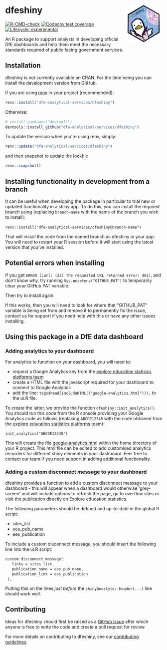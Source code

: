 # dfeshiny <a href="https://dfe-analytical-services.github.io/dfeshiny/"><img src="man/figures/logo.png" align="right" height="120" alt="dfeshiny website" /></a>

<!-- badges: start -->
[![R-CMD-check](https://github.com/dfe-analytical-services/dfeshiny/actions/workflows/R-CMD-check.yaml/badge.svg)](https://github.com/dfe-analytical-services/dfeshiny/actions/workflows/R-CMD-check.yaml)
[![Codecov test coverage](https://codecov.io/gh/dfe-analytical-services/dfeshiny/graph/badge.svg)](https://app.codecov.io/gh/dfe-analytical-services/dfeshiny)
[![Lifecycle: experimental](https://img.shields.io/badge/lifecycle-experimental-orange.svg)](https://lifecycle.r-lib.org/articles/stages.html#experimental)
<!-- badges: end -->

An R package to support analysts in developing official DfE dashboards and help 
them meet the necessary standards required of public facing government services.

## Installation

dfeshiny is not currently available on CRAN. For the time being you can
install the development version from GitHub.

If you are using
[renv](https://rstudio.github.io/renv/articles/renv.html) in your
project (recommended):

``` r
renv::install("dfe-analytical-services/dfeshiny")
```

Otherwise:

``` r
# install.packages("devtools")
devtools::install_github("dfe-analytical-services/dfeshiny")
```

To update the version when you're using renv, simply:

``` r
renv::update("dfe-analytical-services/dfeshiny")
```

and then snapshot to update the lockfile

```r
renv::snapshot()
```

## Installing functionality in development from a branch

It can be useful when developing the package in particular to trial new or updated functionality in a shiny app. To do this, you can install the required branch using (replacing `branch-name` with the name of the branch you wish to install):

`renv::install("dfe-analytical-services/dfeshiny@branch-name")`

That will install the code from the named branch as dfeshiny in your app. You will need to restart your R session before it will start using the latest version that you've installed.

## Potential errors when installing

If you get `ERROR [curl: (22) The requested URL returned error: 401]`, and don't know why, try running `Sys.unsetenv("GITHUB_PAT")` to temporarily clear your GitHub PAT variable.

Then try to install again. 

If this works, then you will need to look for where that "GITHUB_PAT" variable is being set from and remove it to permanently fix the issue, contact us for support if you need help with this or have any other issues installing.

## Using this package in a DfE data dashboard

### Adding analytics to your dashboard

For analytics to function on your dashboard, you will need to:

- request a Google Analytics key from the [explore education statisics platforms team](mailto:explore.statistics@education.gov.uk)
- create a HTML file with the javascript required for your dashboard to connect to Google Analytics
- add the line: `tags$head(includeHTML(("google-analytics.html"))),` to the ui.R file.

To create the latter, we provide the function `dfeshiny::init_analytics()`. You should run this code from the R console providing your Google Analytics code as follows (replacing `ABCDE12345` with the code obtained from the [explore education statistics platforms](explore.statistics@education.gov.uk) team):

```
init_analytics("ABCDE12345")
```

This will create the file [google-analytics.html](google-analytics.html) within the home directory of your R project. This html file can be edited to add customised analytics recorders for different shiny elements in your dashboard. Feel free to contact our team if you need support in adding additional functionality.

### Adding a custom disconnect message to your dashboard

dfeshiny provides a function to add a custom disconnect message to your dashboard - this will appear when a dashboard would otherwise 'grey-screen' and will include options to refresh the page, go to overflow sites or visit the publication directly on Explore education statistics. 

The following parameters should be defined and up-to-date in the global.R script: 

- sites_list
- ees_pub_name
- ees_publication

To include a custom disconnect message, you should insert the following line into the ui.R script: 

```
custom_disconnect_message( 
   links = sites_list, 
   publication_name = ees_pub_name, 
   publication_link = ees_publication
 ),
```

Putting this on the lines *just before* the `shinyGovstyle::header(...)` line 
should work well.

## Contributing

Ideas for dfeshiny should first be raised as a [GitHub
issue](https://github.com/dfe-analytical-services/dfeshiny) after which
anyone is free to write the code and create a pull request for review.

For more details on contributing to dfeshiny, see our [contributing
guidelines](https://dfe-analytical-services.github.io/dfeshiny/CONTRIBUTING.html).

